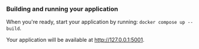 ### Building and running your application

When you're ready, start your application by running:
`docker compose up --build`.

Your application will be available at http://127.0.0.1:5001.